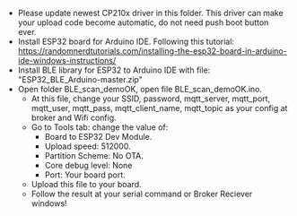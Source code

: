- Please update newest CP210x driver in this folder. This driver can make your upload code become automatic, do not need push boot button ever.
- Install ESP32 board for Arduino IDE. Following this tutorial: https://randomnerdtutorials.com/installing-the-esp32-board-in-arduino-ide-windows-instructions/
- Install BLE library for ESP32 to Arduino IDE with file: "ESP32_BLE_Arduino-master.zip"
- Open folder BLE_scan_demoOK, open file BLE_scan_demoOK.ino.
	+ At this file, change your SSID, password, mqtt_server, mqtt_port, mqtt_user, mqtt_pass, mqtt_client_name, mqtt_topic as your config at broker and Wifi config.
	+ Go to Tools tab: change the value of:	
		* Board to ESP32 Dev Module.
		* Upload speed: 512000.
		* Partition Scheme: No OTA.
		* Core debug level: None
		* Port: Your board port.
	+ Upload this file to your board.
	+ Follow the result at your serial command or Broker Reciever windows!

